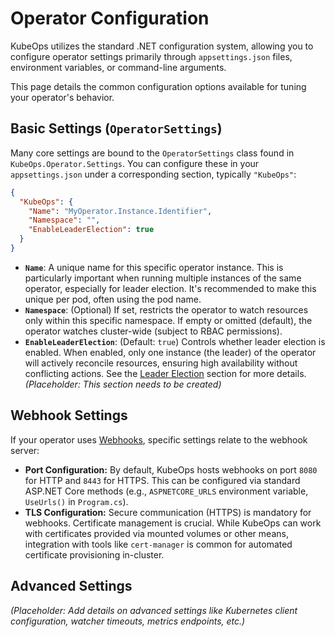 # Operator Configuration

KubeOps utilizes the standard .NET configuration system, allowing you to configure operator settings primarily through `appsettings.json` files, environment variables, or command-line arguments.

This page details the common configuration options available for tuning your operator's behavior.

## Basic Settings (`OperatorSettings`)

Many core settings are bound to the `OperatorSettings` class found in `KubeOps.Operator.Settings`. You can configure these in your `appsettings.json` under a corresponding section, typically `"KubeOps"`:

```json
{
  "KubeOps": {
    "Name": "MyOperator.Instance.Identifier",
    "Namespace": "",
    "EnableLeaderElection": true
  }
}
```

*   **`Name`**: A unique name for this specific operator instance. This is particularly important when running multiple instances of the same operator, especially for leader election. It's recommended to make this unique per pod, often using the pod name.
*   **`Namespace`**: (Optional) If set, restricts the operator to watch resources only within this specific namespace. If empty or omitted (default), the operator watches cluster-wide (subject to RBAC permissions).
*   **`EnableLeaderElection`**: (Default: `true`) Controls whether leader election is enabled. When enabled, only one instance (the leader) of the operator will actively reconcile resources, ensuring high availability without conflicting actions. See the [Leader Election](./leader-election.md) section for more details. *(Placeholder: This section needs to be created)*

## Webhook Settings

If your operator uses [Webhooks](./webhooks.md), specific settings relate to the webhook server:

*   **Port Configuration:** By default, KubeOps hosts webhooks on port `8080` for HTTP and `8443` for HTTPS. This can be configured via standard ASP.NET Core methods (e.g., `ASPNETCORE_URLS` environment variable, `UseUrls()` in `Program.cs`).
*   **TLS Configuration:** Secure communication (HTTPS) is mandatory for webhooks. Certificate management is crucial. While KubeOps can work with certificates provided via mounted volumes or other means, integration with tools like `cert-manager` is common for automated certificate provisioning in-cluster.

## Advanced Settings

*(Placeholder: Add details on advanced settings like Kubernetes client configuration, watcher timeouts, metrics endpoints, etc.)*
